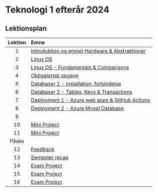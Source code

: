 # Teknologi 1 efterår 2024

## Lektionsplan

| Lektion |       Emne                            |
|:-----:|:----------------------------------------------------------|
|  1  | [Introduktion og emnet Hardware & Abstraktioner](lessons/ses1.md)           |
|  2  | [Linux OS](lessons/ses2.md)                  |
|  3  | [Linux OS - Fundamentals & Comparisons](lessons/ses3.md)                    |
|  4  | [Obligatorisk opgave](lessons/ses4.md)                          |
|  5  | [Databaser 1 - Installation, forbindelse](lessons/ses5.md)                   |
|  6  | [Databaser 2 - Tables, Keys & Transactions](lessons/ses6.md)                  |
|  7  | [Deployment 1 - Azure web apps & GitHub Actions](lessons/ses7.md)                      |
|  8  | [Deployment 2 - Azure Mysql Database](lessons/ses8.md)                        |
|  9  | [](lessons/ses9.md)                                      |
|  10  | [Mini Project](lessons/ses10.md)                                            |
|  11  | [Mini Project](lessons/ses11.md)                                            |
|  Påske | |
|  12  | [Feedback](lessons/ses12.md)                                            |
|  13  | [Semester recap](lessons/ses13.md)                                       |
|  14  | [Exam Project](lessons/ses14.md)                                            |
|  15  | [Exam Project](lessons/ses15.md)                                            |
|  16  | [Exam Project](lessons/ses16.md)                                            |





